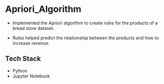 # Apriori_Algorithm

- Implemented the Apriori algorithm to create rules for the products of a bread store dataset.

- Rules helped predict the relationship between the products and how to increase revenue.

## Tech Stack

- Python
- Jupyter Notebook
